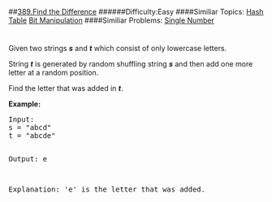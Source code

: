 ##[389.Find the Difference](https://leetcode.com/problems/find-the-difference/description/ "389.Find the Difference")
######Difficulty:Easy
####Similiar Topics:
  [Hash Table](https://leetcode.com//tag/hash-table)  [Bit Manipulation](https://leetcode.com//tag/bit-manipulation)
####Similiar Problems:
  [Single Number](https://leetcode.com//problems/single-number)
<div class="question-description__3U1T" style="padding-top: 10px;"><div><p>
Given two strings <b><i>s</i></b> and <b><i>t</i></b> which consist of only lowercase letters.</p>

<p>String <b><i>t</i></b> is generated by random shuffling string <b><i>s</i></b> and then add one more letter at a random position.</p>

<p>Find the letter that was added in <b><i>t</i></b>.</p>

<p><b>Example:</b>
</p><pre>Input:
s = "abcd"
t = "abcde"

Output:
e

Explanation:
'e' is the letter that was added.
</pre></div></div><div> </div><div> </div><div> </div><div> </div><div> </div><div> </div><div> </div><div> </div><div> </div><div> </div><div> </div><div> </div><div> </div><div> </div><div> </div><div> </div><div> </div><div> </div><div> </div><div> </div><div> </div><div> </div><div> </div><div> </div><div> </div><div> </div><div> </div><div> </div><div> </div><div> </div><div> </div><div> </div><div> </div><div> </div><div> </div><div> </div><div> </div><div> </div><div> </div><div> </div><div> </div><div> </div><div> </div><div> </div><div> </div><div> </div><div> </div><div> </div><div> </div><div> </div><div> </div><div> </div><div> </div><div> </div><div> </div><div> </div><div> </div><div> </div><div> </div><div> </div><div> </div><div> </div><div> </div><div> </div><div> </div><div> </div><div> </div><div> </div><div> </div><div> </div><div> </div><div> </div><div> </div><div> </div><div> </div><div> </div><div> </div><div> </div><div> </div><div> </div><div> </div><div> </div><div> </div><div> </div><div> </div><div> </div><div> </div><div> </div><div> </div><div> </div><div> </div><div> </div><div> </div><div> </div><div> </div><div> </div><div> </div><div> </div><div> </div><div> </div><div> </div><div> </div><div> </div><div> </div><div> </div><div> </div><div> </div><div> </div><div> </div><div> </div><div> </div><div> </div>
